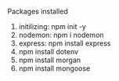 Packages installed
1. initilizing: npm init -y
2. nodemon: npm i nodemon
3. express: npm install express 
4. npm install dotenv
5. npm install morgan
6. npm install mongoose